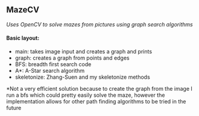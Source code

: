 ## MazeCV

_Uses OpenCV to solve mazes from pictures using graph search algorithms_

#### Basic layout:
- main: takes image input and creates a graph and prints
- graph: creates a graph from points and edges
- BFS: breadth first search code
- A*: A-Star search algorithm
- skeletonize: Zhang-Suen and my skeletonize methods

\*Not a very efficient solution because to create the graph from the image I run a bfs which could pretty easily solve the maze, however the implementation allows for other path finding algorithms to be tried in the future
